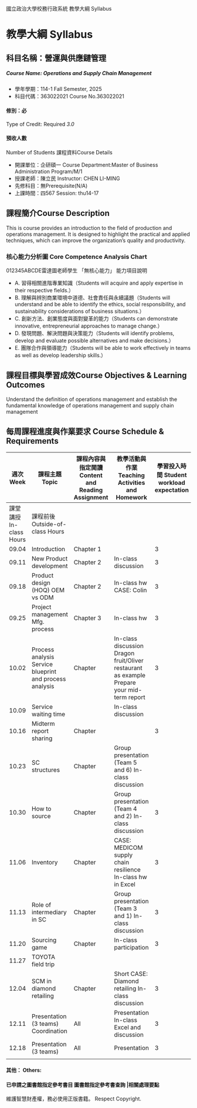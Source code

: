 國立政治大學校務行政系統 教學大綱 Syllabus
# 教學大綱 Syllabus
##  科目名稱：營運與供應鏈管理
#####  Course Name: Operations and Supply Chain Management
  * 學年學期：114-1 Fall Semester, 2025 
  * 科目代碼：363022021 Course No.363022021
#### 修別：必
Type of Credit: Required 
_3.0_
#### 預收人數
Number of Students
課程資料Course Details
  * 開課單位：企研碩一 Course Department:Master of Business Administration Program/M/1 
  * 授課老師：陳立民 Instructor: CHEN LI-MING 
  * 先修科目：無Prerequisite(N/A)
  * 上課時間：四567 Session: thu14-17
##  課程簡介Course Description
This is course provides an introduction to the field of production and operations management. It is designed to highlight the practical and applied techniques, which can improve the organization’s quality and productivity.
###  核心能力分析圖 Core Competence Analysis Chart
012345ABCDE雷達圖老師學生
「無核心能力」 
能力項目說明
  * A. 習得相關進階專業知識（Students will acquire and apply expertise in their respective fields.）
  * B. 理解與辨別商業環境中道德、社會責任與永續議題（Students will understand and be able to identify the ethics, social responsibility, and sustainability considerations of business situations.）
  * C. 創新方法、創業態度與面對變革的能力（Students can demonstrate innovative, entrepreneurial approaches to manage change.）
  * D. 發現問題、解決問題與決策能力（Students will identify problems, develop and evaluate possible alternatives and make decisions.）
  * E. 團隊合作與領導能力（Students will be able to work effectively in teams as well as develop leadership skills.）
##  課程目標與學習成效Course Objectives & Learning Outcomes 
Understand the definition of operations management and establish the fundamental knowledge of operations management and supply chain management
##  每周課程進度與作業要求 Course Schedule & Requirements
週次 Week |  課程主題 Topic |  課程內容與指定閱讀 Content and Reading Assignment |  教學活動與作業 Teaching Activities and Homework |  學習投入時間 Student workload expectation  
---|---|---|---|---  
課堂講授 In-class Hours |  課程前後 Outside-of-class Hours  
09.04 |  Introduction |  Chapter 1 |  |  3 |  3  
09.11 |  New Product development |  Chapter 2 |  In-class discussion |  3 |  3  
09.18 |  Product design (HOQ) OEM vs ODM |  Chapter 2 |  In-class hw CASE: Colin |  3 |  3  
09.25 |  Project management Mfg. process |  Chapter 3 |  In-class hw |  3 |  3  
10.02 |  Process analysis Service blueprint and process analysis |  Chapter |  In-class discussion Dragon fruit/Oliver restaurant as example Prepare your mid-term report |  3 |  3  
10.09 |  Service waiting time |  |  In-class discussion |  |   
10.16 |  Midterm report sharing |  Chapter |  |  3 |  3  
10.23 |  SC structures |  Chapter |  Group presentation (Team 5 and 6) In-class discussion |  |   
10.30 |  How to source |  Chapter |  Group presentation (Team 4 and 2) In-class discussion |  3 |  3  
11.06 |  Inventory |  Chapter |  CASE: MEDICOM supply chain resilience In-class hw in Excel |  3 |  3  
11.13 |  Role of intermediary in SC |  Chapter |  Group presentation (Team 3 and 1) In-class discussion |  3 |  3  
11.20 |  Sourcing game |  Chapter |  In-class participation |  3 |  3  
11.27 |  TOYOTA field trip |  |  |  |   
12.04 |  SCM in diamond retailing |  Chapter |  Short CASE: Diamond retailing In-class discussion  |  3 |  3  
12.11 |  Presentation (3 teams) Coordination |  All |  Presentation In-class Excel and discussion |  3 |  9  
12.18 |  Presentation (3 teams) |  All |  Presentation |  3 |  9  
|  |   
####  其他： Others:
####  已申請之圖書館指定參考書目  圖書館指定參考書查詢 |相關處理要點
維護智慧財產權，務必使用正版書籍。 Respect Copyright.